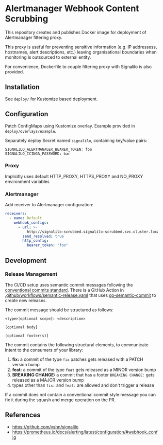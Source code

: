 # Alertmanager Webhook Content Scrubbing

This repository creates and publishes Docker image for deployment of Alertmanager filtering proxy.

This proxy is useful for preventing sensitive information (e.g. IP addressess, hostnames, alert descriptions, etc.) leaving organisational boundaries when monitoring is outsourced to external entity.

For convenience, Dockerfile to couple filtering proxy with Signalilo is also provided.

## Installation

See `deploy/` for Kustomize based deployment.

## Configuration

Patch ConfigMaps using Kustomize overlay. Example provided in `deploy/overlays/example`.

Separately deploy Secret named `signalilo`, containing key/value pairs:

```
SIGNALILO_ALERTMANAGER_BEARER_TOKEN: foo
SIGNALILO_ICINGA_PASSWORD: bar
```

### Proxy

Implicitly uses default HTTP_PROXY, HTTPS_PROXY and NO_PROXY environment variables

### Alertmanager

Add receiver to Alertmanager configuration:

```yaml
receivers:
  - name: Default
    webhook_configs:
      - url: >-
          http://signalilo-scrubbed.signalilo-scrubbed.svc.cluster.local:8080/webhook
        send_resolved: true
        http_config:
          bearer_token: "foo"
```

## Development

### Release Management

The CI/CD setup uses semantic commit messages following the
[conventional commits standard](https://www.conventionalcommits.org/en/v1.0.0/).
There is a GitHub Action in [.github/workflows/semantic-release.yaml](./.github/workflows/semantic-release.yaml)
that uses [go-semantic-commit](https://go-semantic-release.xyz/) to create new releases.

The commit message should be structured as follows:

```console
<type>[optional scope]: <description>

[optional body]

[optional footer(s)]
```

The commit contains the following structural elements, to communicate intent to the consumers of your library:

1. **fix:** a commit of the type `fix` patches gets released with a PATCH version bump
1. **feat:** a commit of the type `feat` gets released as a MINOR version bump
1. **BREAKING CHANGE:** a commit that has a footer `BREAKING CHANGE:` gets released as a MAJOR version bump
1. types other than `fix:` and `feat:` are allowed and don't trigger a release

If a commit does not contain a conventional commit style message you can fix
it during the squash and merge operation on the PR.

## References

* https://github.com/vshn/signalilo
* https://prometheus.io/docs/alerting/latest/configuration/#webhook_config
